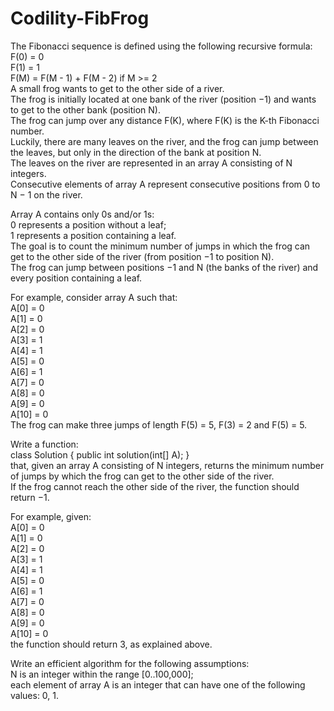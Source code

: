 # Codility-FibFrog
The Fibonacci sequence is defined using the following recursive formula:</br>
F(0) = 0</br>
F(1) = 1</br>
F(M) = F(M - 1) + F(M - 2) if M >= 2</br>
A small frog wants to get to the other side of a river. </br>
The frog is initially located at one bank of the river (position −1) and wants to get to the other bank (position N).</br> 
The frog can jump over any distance F(K), where F(K) is the K-th Fibonacci number.</br> 
Luckily, there are many leaves on the river, and the frog can jump between the leaves, but only in the direction of the bank at position N.</br>
The leaves on the river are represented in an array A consisting of N integers.</br> 
Consecutive elements of array A represent consecutive positions from 0 to N − 1 on the river. 

Array A contains only 0s and/or 1s:</br>
0 represents a position without a leaf;</br>
1 represents a position containing a leaf.</br>
The goal is to count the minimum number of jumps in which the frog can get to the other side of the river (from position −1 to position N).</br> 
The frog can jump between positions −1 and N (the banks of the river) and every position containing a leaf.

For example, consider array A such that:</br>
A[0]  = 0</br>
A[1]  = 0</br>
A[2]  = 0</br>
A[3]  = 1</br>
A[4]  = 1</br>
A[5]  = 0</br>
A[6]  = 1</br>
A[7]  = 0</br>
A[8]  = 0</br>
A[9]  = 0</br>
A[10] = 0</br>
The frog can make three jumps of length F(5) = 5, F(3) = 2 and F(5) = 5.

Write a function:</br>
class Solution { public int solution(int[] A); }</br>
that, given an array A consisting of N integers, returns the minimum number of jumps by which the frog can get to the other side of the river.</br> 
If the frog cannot reach the other side of the river, the function should return −1.

For example, given:</br>
A[0]  = 0</br>
A[1]  = 0</br>
A[2]  = 0</br>
A[3]  = 1</br>
A[4]  = 1</br>
A[5]  = 0</br>
A[6]  = 1</br>
A[7]  = 0</br>
A[8]  = 0</br>
A[9]  = 0</br>
A[10] = 0</br>
the function should return 3, as explained above.

Write an efficient algorithm for the following assumptions:</br>
N is an integer within the range [0..100,000];</br>
each element of array A is an integer that can have one of the following values: 0, 1.
